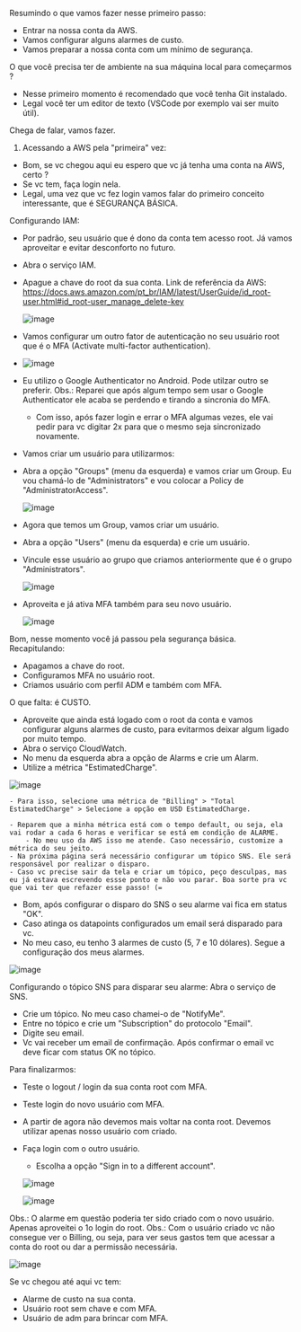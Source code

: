 Resumindo o que vamos fazer nesse primeiro passo:
- Entrar na nossa conta da AWS.
- Vamos configurar alguns alarmes de custo.
- Vamos preparar a nossa conta com um mínimo de segurança.

O que você precisa ter de ambiente na sua máquina local para começarmos ?
- Nesse primeiro momento é recomendado que você tenha Git instalado.
- Legal você ter um editor de texto (VSCode por exemplo vai ser muito útil).

Chega de falar, vamos fazer.

1) Acessando a AWS pela "primeira" vez:
- Bom, se vc chegou aqui eu espero que vc já tenha uma conta na AWS, certo ?
- Se vc tem, faça login nela.
- Legal, uma vez que vc fez login vamos falar do primeiro conceito interessante, que é SEGURANÇA BÁSICA.


Configurando IAM:
- Por padrão, seu usuário que é dono da conta tem acesso root. Já vamos aproveitar e evitar desconforto no futuro.
- Abra o serviço IAM.
- Apague a chave do root da sua conta.
	Link de referência da AWS: https://docs.aws.amazon.com/pt_br/IAM/latest/UserGuide/id_root-user.html#id_root-user_manage_delete-key
	
	![image](https://user-images.githubusercontent.com/22084402/128793855-7fdbeb98-0a2b-44f2-9160-426edd666fde.png)


- Vamos configurar um outro fator de autenticação no seu usuário root que é o MFA (Activate multi-factor authentication). 
- 
	![image](https://user-images.githubusercontent.com/22084402/128793865-af757197-a310-4b1c-8461-647bd119d576.png)
	
- Eu utilizo o Google Authenticator no Android. Pode utilzar outro se preferir.
	Obs.: Reparei que após algum tempo sem usar o Google Authenticator ele acaba se perdendo e tirando a sincronia do MFA.
	- Com isso, após fazer login e errar o MFA algumas vezes, ele vai pedir para vc digitar 2x para que o mesmo seja sincronizado novamente.


- Vamos criar um usuário para utilizarmos:
- Abra a opção "Groups" (menu da esquerda) e vamos criar um Group. Eu vou chamá-lo de "Administrators" e vou colocar a Policy de "AdministratorAccess".


	![image](https://user-images.githubusercontent.com/22084402/128793913-1db575e7-55f0-43ff-ab1b-dcecb36e4dba.png)

- Agora que temos um Group, vamos criar um usuário. 
- Abra a opção "Users" (menu da esquerda) e crie um usuário. 
- Vincule esse usuário ao grupo que criamos anteriormente que é o grupo "Administrators".

	![image](https://user-images.githubusercontent.com/22084402/128793924-36e23463-9152-41d4-9ad7-bf556d1f6489.png)
	
- Aproveita e já ativa MFA também para seu novo usuário.

	![image](https://user-images.githubusercontent.com/22084402/128793931-cd4a82ae-9a92-4700-969b-b1148ddcdac1.png)

Bom, nesse momento você já passou pela segurança básica. Recapitulando:
- Apagamos a chave do root.
- Configuramos MFA no usuário root.
- Criamos usuário com perfil ADM e também com MFA.

O que falta: é CUSTO.
- Aproveite que ainda está logado com o root da conta e vamos configurar alguns alarmes de custo, para evitarmos deixar algum ligado por muito tempo.
- Abra o serviço CloudWatch.
- No menu da esquerda abra a opção de Alarms e crie um Alarm.
- Utilize a métrica "EstimatedCharge".

![image](https://user-images.githubusercontent.com/22084402/128793945-1d44c8cf-d808-413e-b988-1f595c29f665.png)

	- Para isso, selecione uma métrica de "Billing" > "Total EstimatedCharge" > Selecione a opção em USD EstimatedCharge.
	
	- Reparem que a minha métrica está com o tempo default, ou seja, ela vai rodar a cada 6 horas e verificar se está em condição de ALARME.
		- No meu uso da AWS isso me atende. Caso necessário, customize a métrica do seu jeito.
	- Na próxima página será necessário configurar um tópico SNS. Ele será responsável por realizar o disparo.
	- Caso vc precise sair da tela e criar um tópico, peço desculpas, mas eu já estava escrevendo essse ponto e não vou parar. Boa sorte pra vc que vai ter que refazer esse passo! (=
	
	
	



- Bom, após configurar o disparo do SNS o seu alarme vai fica em status "OK".
- Caso atinga os datapoints configurados um email será disparado para vc.
- No meu caso, eu tenho 3 alarmes de custo (5, 7 e 10 dólares). Segue a configuração dos meus alarmes.

![image](https://user-images.githubusercontent.com/22084402/128794021-dbe456fc-d355-4abc-bd46-9d94ee627bca.png)

	

Configurando o tópico SNS para disparar seu alarme:
Abra o serviço de SNS.
- Crie um tópico. No meu caso chamei-o de "NotifyMe".
- Entre no tópico e crie um "Subscription" do protocolo "Email".
- Digite seu email.
- Vc vai receber um email de confirmação. Após confirmar o email vc deve ficar com status OK no tópico.

Para finalizarmos:
- Teste o logout / login da sua conta root com MFA.
- Teste login do novo usuário com MFA.
- A partir de agora não devemos mais voltar na conta root. Devemos utilizar apenas nosso usuário com criado.
- Faça login com o outro usuário.
	- Escolha a opção "Sign in to a different account".


	![image](https://user-images.githubusercontent.com/22084402/128794038-2809c39d-6f7f-4c27-abd0-758bfe00a9a3.png)
	
	![image](https://user-images.githubusercontent.com/22084402/128794045-ec90130a-068b-475a-816f-bb4cf0657d74.png)

Obs.: O alarme em questão poderia ter sido criado com o novo usuário. Apenas aproveitei o 1o login do root.
Obs.: Com o usuário criado vc não consegue ver o Billing, ou seja, para ver seus gastos tem que acessar a conta do root ou dar a permissão necessária.


![image](https://user-images.githubusercontent.com/22084402/128794422-8a2e9112-ed49-4a43-b0b3-efc18f96f8ad.png)


Se vc chegou até aqui vc tem:
- Alarme de custo na sua conta.
- Usuário root sem chave e com MFA.
- Usuário de adm para brincar com MFA.
